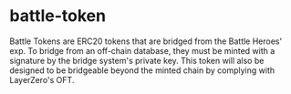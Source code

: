 # battle-token
Battle Tokens are ERC20 tokens that are bridged from the Battle Heroes' exp.
To bridge from an off-chain database, they must be minted with a signature by the bridge system's private key.
This token will also be designed to be bridgeable beyond the minted chain by complying with LayerZero's OFT.
